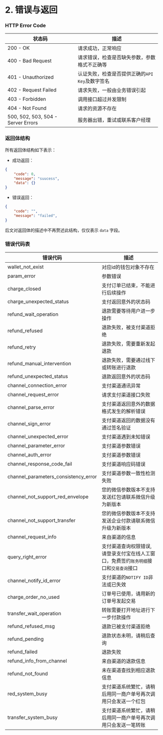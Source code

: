 # 2. 错误与返回

### HTTP Error Code

|  状态码  |  描述  |
| ---------------------------------- | ----------------------------------------------------- |
| 200 - OK                           | 请求成功，正常响应                                    |
| 400 - Bad Request	                 | 请求错误，检查是否缺失参数，参数格式不正确等            |
| 401 - Unauthorized	             | 认证失败，检查是否提供正确的`API Key`及数字签名         |  
| 402 - Request Failed	             | 请求失败，一般由业务错误引起                           |
| 403 - Forbidden	                 | 调用接口超过并发限制                                  |
| 404 - Not Found	                 | 请求的资源不存在                                      |              
| 500, 502, 503, 504 - Server Errors | 服务器出错，重试或联系客户经理                         |


### 返回体结构

所有返回体结构如下表示：

 * 成功返回：
```json
{
    "code": 0,
    "message": "suucess",
    "data": {}
}
```

* 错误返回：
```json
{
    "code": "",
    "message": "failed",
}
```

后文对返回体的描述中不再赘述此结构，仅仅表示 `data` 字段。

### 错误代码表

| 错误代码                              |  描述  |
| ------------------------------------- | -----------------------------------|
| wallet_not_exist	                    | 对应id的钱包对象不存在 |
| param_error	                        | 参数错误 |
| charge_closed	                        | 支付订单已结束，不能进行后续操作 |
| charge_unexpected_status	            | 支付返回意外的状态码 |
| refund_wait_operation	                | 退款需要等待用户进一步操作 |
| refund_refused	                    | 退款失败，被支付渠道拒绝 |
| refund_retry	                        | 退款失败，需要重新发起退款 |
| refund_manual_intervention	        | 退款失败，需要通过线下或转账进行退款 |
| refund_unexpected_status	            | 退款返回意外的状态码 |
| channel_connection_error	            | 支付渠道通讯异常 |
| channel_request_error	                | 请求支付渠道接口失败 |
| channel_parse_error	                | 支付渠道返回意外的数据格式发生的解析错误 |
| channel_sign_error	                | 支付渠道返回的数据没有通过签名验证 |
| channel_unexpected_error	            | 支付渠道遇到未知错误 |
| channel_parameter_error	            | 支付渠道参数错误 |
| channel_auth_error	                | 支付渠道参数错误 |
| channel_response_code_fail	        | 支付渠道响应码错误 |
| channel_parameters_consistency_error	| 支付渠道参数一致性检测失败 |
| channel_not_support_red_envelope	    | 您的微信参数版本不支持发送红包请联系微信升级为新版本 |
| channel_not_support_transfer	        | 您的微信参数版本不支持发送企业付款请联系微信升级为新版本 |
| channel_request_info	                | 来自渠道的信息 |
| query_right_error	                    | 支付渠道查询权限错误,请登录支付宝在线人工窗口，免费签约`账务明细`接口和`交易查询`接口 |
| channel_notify_id_error	            | 支付渠道的`NOTIFY ID`非法或已失效 |
| charge_order_no_used	                | 订单号已使用，请用新的订单号发起交易 |
| transfer_wait_operation	            | 转账需要打开地址进行下一步付款操作 |
| refund_refused_msg	                | 退款已被支付渠道拒绝 |
| refund_pending	                    | 退款状态未明，请稍后查询 |
| refund_failed	                        | 退款失败 |
| refund_info_from_channel	            | 来自渠道的退款信息 |
| refund_not_found	                    | 未在渠道查找到相应退款信息 |
| red_system_busy	                    | 支付渠道系统繁忙，请稍后用同一商户单号再次调用只会发送一个红包 |
| transfer_system_busy	                | 支付渠道系统繁忙，请稍后用同一商户单号再次调用只会发送一笔转账 |
